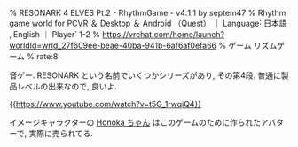 % RESONARK 4 ELVES Pt․2 - RhythmGame - v4․1․1 by septem47
% Rhythm game world for PCVR ＆ Desktop ＆ Android （Quest） ｜ Language˸ 日本語‚ English ｜ Player˸ 1-2
% https://vrchat.com/home/launch?worldId=wrld_27f609ee-beae-40ba-941b-6af6af0efa66
% ゲーム リズムゲーム
% rate:8

音ゲー.
RESONARK という名前でいくつかシリーズがあり, その第4段.
普通に製品レベルの出来なので, 良いよ.

{{https://www.youtube.com/watch?v=t5G_1rwqiQ4}}

イメージキャラクターの [Honoka ちゃん](https://septem47.booth.pm/items/4578343) はこのゲームのために作られたアバターで, 実際に売られてる.
